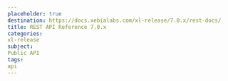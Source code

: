 ```yaml
---
placeholder: true
destination: https://docs.xebialabs.com/xl-release/7.0.x/rest-docs/
title: REST API Reference 7.0.x
categories:
xl-release
subject:
Public API
tags:
api
---
```

